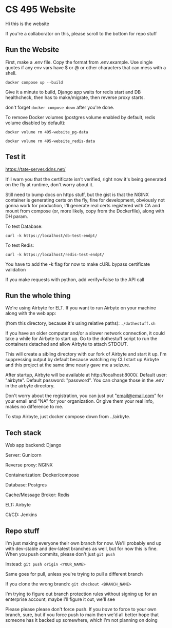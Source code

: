 # CS 495 Website
Hi this is the website

If you're a collaborator on this, please scroll to the bottom for repo stuff

## Run the Website

First, make a .env file. Copy the format from .env.example. Use single quotes if any env vars have $ or @ or other characters that can mess with a shell.

```docker compose up --build```

Give it a minute to build, Django app waits for redis start and DB healthcheck, then has to make/migrate, then reverse proxy starts.

don't forget ```docker compose down``` after you're done.

To remove Docker volumes (postgres volume enabled by default, redis volume disabled by default):

```docker volume rm 495-website_pg-data```

```docker volume rm 495-website_redis-data```

## Test it

https://tate-server.ddns.net/

It'll warn you that the certificate isn't verified, right now it's being generated on the fly at runtime, don't worry about it.

Still need to bump docs on https stuff, but the gist is that the NGINX container is generating certs on the fly, fine for development, obviously not gonna work for production, I'll generate real certs registered with CA and mount from compose (or, more likely, copy from the Dockerfile), along with DH param.

To test Database:

```curl -k https://localhost/db-test-endpt/```

To test Redis:

```curl -k https://localhost/redis-test-endpt/```

You have to add the -k flag for now to make cURL bypass certificate validation

If you make requests with python, add verify=False to the API call


## Run the whole thing

We're using Airbyte for ELT. If you want to run Airbyte on your machine along with the web app:

(from this directory, because it's using relative paths): ```./dothestuff.sh```

If you have an older computer and/or a slower network connection, it could take a while for Airbyte to start up. Go to the dothestuff script to run the containers detached and allow Airbyte to attach STDOUT.

This will create a sibling directory with our fork of Airbyte and start it up. I'm suppressing output by default because watching my CLI start up Airbyte and this project at the same time nearly gave me a seizure. 

After startup, Airbyte will be available at http://localhost:8000/. Default user: "airbyte". Default password: "password". You can change those in the .env in the airbyte directory.

Don't worry about the registration, you can just put "email@email.com" for your email and "NA" for your organization. Or give them your real info, makes no difference to me.

To stop Airbyte, just docker compose down from ../airbyte.


## Tech stack

Web app backend: Django

Server: Gunicorn

Reverse proxy: NGINX

Containerization: Docker/compose

Database: Postgres

Cache/Message Broker: Redis

ELT: Airbyte

CI/CD: Jenkins


## Repo stuff

I'm just making everyone their own branch for now. We'll probably end up with dev-stable and dev-latest branches as well, but for now this is fine. When you push commits, please don't just ```git push```

Instead: ```git push origin <YOUR_NAME>```

Same goes for pull, unless you're trying to pull a different branch

If you clone the wrong branch: ```git checkout <BRANCH_NAME>```

I'm trying to figure out branch protection rules without signing up for an enterprise account, maybe I'll figure it out, we'll see

Please please please don't force push. If you *have* to force to your own branch, sure, but if you force push to main then we'd all better hope that someone has it backed up somewhere, which I'm not planning on doing